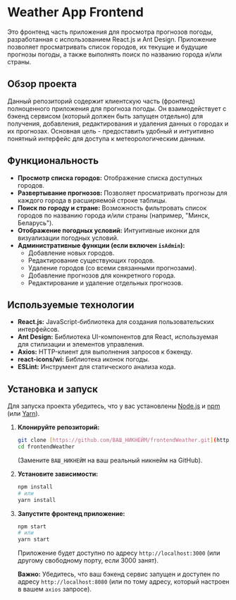 # Weather App Frontend

Это фронтенд часть приложения для просмотра прогнозов погоды, разработанная с использованием React.js и Ant Design. Приложение позволяет просматривать список городов, их текущие и будущие прогнозы погоды, а также выполнять поиск по названию города и/или страны.

## Обзор проекта

Данный репозиторий содержит клиентскую часть (фронтенд) полноценного приложения для прогноза погоды. Он взаимодействует с бэкенд сервисом (который должен быть запущен отдельно) для получения, добавления, редактирования и удаления данных о городах и их прогнозах. Основная цель - предоставить удобный и интуитивно понятный интерфейс для доступа к метеорологическим данным.

## Функциональность

* **Просмотр списка городов:** Отображение списка доступных городов.
* **Развертывание прогнозов:** Позволяет просматривать прогнозы для каждого города в расширяемой строке таблицы.
* **Поиск по городу и стране:** Возможность фильтровать список городов по названию города и/или страны (например, "Минск, Беларусь").
* **Отображение погодных условий:** Интуитивные иконки для визуализации погодных условий.
* **Административные функции (если включен `isAdmin`):**
    * Добавление новых городов.
    * Редактирование существующих городов.
    * Удаление городов (со всеми связанными прогнозами).
    * Добавление прогнозов для конкретного города.
    * Редактирование и удаление отдельных прогнозов.

## Используемые технологии

* **React.js:** JavaScript-библиотека для создания пользовательских интерфейсов.
* **Ant Design:** Библиотека UI-компонентов для React, используемая для стилизации и элементов управления.
* **Axios:** HTTP-клиент для выполнения запросов к бэкенду.
* **react-icons/wi:** Библиотека иконок погоды.
* **ESLint:** Инструмент для статического анализа кода.

## Установка и запуск

Для запуска проекта убедитесь, что у вас установлены [Node.js](https://nodejs.org/) и [npm](https://www.npmjs.com/) (или [Yarn](https://yarnpkg.com/)).

1.  **Клонируйте репозиторий:**
    ```bash
    git clone [https://github.com/ВАШ_НИКНЕЙМ/frontendWeather.git](https://github.com/ВАШ_НИКНЕЙМ/frontendWeather.git)
    cd frontendWeather
    ```
    (Замените `ВАШ_НИКНЕЙМ` на ваш реальный никнейм на GitHub).

2.  **Установите зависимости:**
    ```bash
    npm install
    # или
    yarn install
    ```

3.  **Запустите фронтенд приложение:**
    ```bash
    npm start
    # или
    yarn start
    ```
    Приложение будет доступно по адресу `http://localhost:3000` (или другому свободному порту, если 3000 занят).

    **Важно:** Убедитесь, что ваш бэкенд сервис запущен и доступен по адресу `http://localhost:8080` (или по тому адресу, который настроен в вашем `axios` запросе).